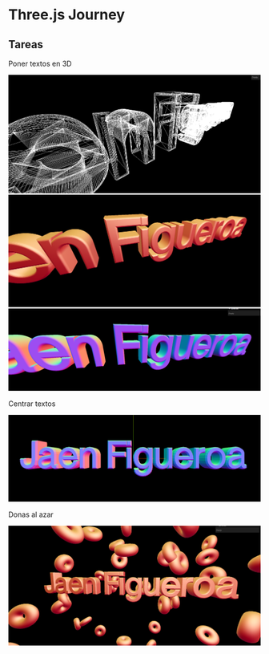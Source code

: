 # Three.js Journey

## Tareas

Poner textos en 3D

![Alt text](/public/image-1.png)
![Alt text](/public/image-2.png)
![Alt text](/public/image-3.png)

Centrar textos

![Alt text](/public/image-4.png)

Donas al azar

![Alt text](/public/image-5.png)
